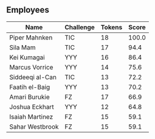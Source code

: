 ## Employees
Name | Challenge | Tokens | Score
--- | --- | --- | ---
Piper Mahnken | TIC | 18 | 100.0
Sila Mam | TIC | 17 | 94.4
Kei Kumagai | YYY | 16 | 86.4
Marcus Vorrice | YYY | 14 | 75.6
Siddeeqi al-Can | TIC | 13 | 72.2
Faatih el-Baig | YYY | 13 | 70.2
Amari Burukie | FZ | 17 | 66.9
Joshua Eckhart | YYY | 12 | 64.8
Isaiah Martinez | FZ | 15 | 59.1
Sahar Westbrook | FZ | 15 | 59.1
